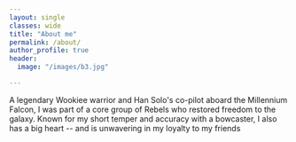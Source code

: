```yaml
---
layout: single
classes: wide
title: "About me"
permalink: /about/
author_profile: true
header:
  image: "/images/b3.jpg"

---
```

A legendary Wookiee warrior and Han Solo's co-pilot aboard the Millennium Falcon, I was part of a core group of Rebels who restored freedom to the galaxy. Known for my short temper and accuracy with a bowcaster, I also has a big heart -- and is unwavering in my loyalty to my friends
